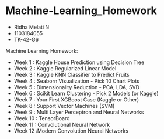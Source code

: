 # Machine-Learning_Homework

- Ridha Melati N
- 1103184055
- TK-42-G6

Machine Learning Homework:

- Week 1 : Kaggle House Prediction using Decision Tree
- Week 2 : Kaggle Regularized Linear Model
- Week 3 : Kaggle KNN Classifier to Predict Fruits
- Week 4 : Seaborn Visualization - Pick 10 Chart Plots
- Week 5 : Dimensionality Reduction - PCA, LDA, SVD
- Week 6 : Scikit Learn Clustering - Pick 2 Models (or Kaggle)
- Week 7 : Your First XGBoost Case (Kaggle or Other)
- Week 8 : Support Vector Machines (SVM)
- Week 9 : Multi Layer Perceptron and Neural Networks
- Week 10 : TensorBoard
- Week 11 : Convolutional Neural Network
- Week 12 :Modern Convolution Neural Networks
